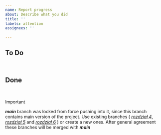 ```yaml
---
name: Report progress
about: Describe what you did
title: ''
labels: attention
assignees: ''

---
```


## To Do

</br>

## Done

</br>

> [!IMPORTANT]
> **_main_** branch was locked from force pushing into it, since this branch contains main version of the project.
>  Use existing branches ( [_rozdział 4_](https://github.com/volodymyr-tsukanov/bazy-danych-project-apple/tree/rozdzial4), [_rozdział 5_](https://github.com/volodymyr-tsukanov/bazy-danych-project-apple/tree/rozdzial5) and [_rozdział 6_](https://github.com/volodymyr-tsukanov/bazy-danych-project-apple/tree/rozdzial6) ) or create a new ones.
> After general agreement these branches will be merged with **_main_**